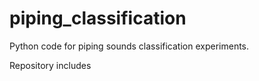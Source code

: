 # piping_classification
Python code for piping sounds classification experiments.

Repository includes 
